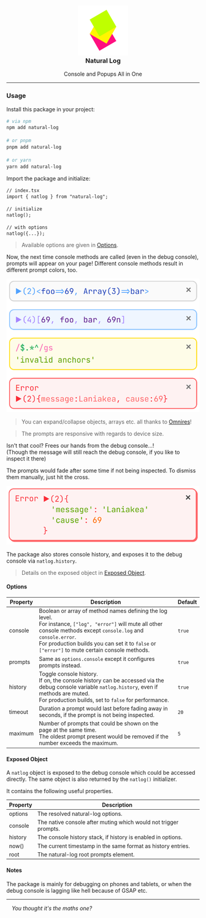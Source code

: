 <h3 align="center">
  <img src="https://raw.githubusercontent.com/CarbonicSoda/natural-log/master/media/icon.png" width="130" alt="Natural Log Icon" /><br />
  Natural Log
</h3>
<p align="center">Console and Popups All in One</p>

---

### Usage

Install this package in your project:

```bash
# via npm
npm add natural-log

# or pnpm
pnpm add natural-log

# or yarn
yarn add natural-log
```

Import the package and initialize:

```tsx
// index.tsx
import { natlog } from "natural-log";

// initialize
natlog();

// with options
natlog({...});
```

> Available options are given in [Options](#options).

Now, the next time console methods are called (even in the debug console), prompts will appear on
your page! Different console methods result in different prompt colors, too.

![Demo](https://github.com/CarbonicSoda/natural-log/blob/master/media/demo/demo.png?raw=true)

> You can expand/collapse objects, arrays etc. all thanks to
> [Omnires](https://github.com/CarbonicSoda/omnires)!

> The prompts are responsive with regards to device size.

Isn't that cool? Frees our hands from the debug console...!  
(Though the message will still reach the debug console, if you like to inspect it there)

The prompts would fade after some time if not being inspected. To dismiss them manually, just hit
the cross.

![Dismiss](https://github.com/CarbonicSoda/natural-log/blob/master/media/demo/dismiss.png?raw=true)

The package also stores console history, and exposes it to the debug console via `natlog.history`.

> Details on the exposed object in [Exposed Object](#exposed-object).

#### Options

| Property | Description                                                                                                                                                                                                                                                                   | Default |
| -------- | ----------------------------------------------------------------------------------------------------------------------------------------------------------------------------------------------------------------------------------------------------------------------------- | ------- |
| console  | Boolean or array of method names defining the log level.<br>For instance, `["log", "error"]` will mute all other console methods except `console.log` and `console.error`.<br>For production builds you can set it to `false` or `["error"]` to mute certain console methods. | `true`  |
| prompts  | Same as `options.console` except it configures prompts instead.                                                                                                                                                                                                               | `true`  |
| history  | Toggle console history.<br>If on, the console history can be accessed via the debug console variable `natlog.history`, even if methods are muted.<br>For production builds, set to `false` for performance.                                                                   | `true`  |
| timeout  | Duration a prompt would last before fading away in seconds, if the prompt is not being inspected.                                                                                                                                                                             | `20`    |
| maximum  | Number of prompts that could be shown on the page at the same time.<br>The oldest prompt present would be removed if the number exceeds the maximum.                                                                                                                          | `5`     |

#### Exposed Object

A `natlog` object is exposed to the debug console which could be accessed directly. The same object
is also returned by the `natlog()` initializer.

It contains the following useful properties.

| Property | Description                                                      |
| -------- | ---------------------------------------------------------------- |
| options  | The resolved natural-log options.                                |
| console  | The native console after muting which would not trigger prompts. |
| history  | The console history stack, if history is enabled in options.     |
| now()    | The current timestamp in the same format as history entries.     |
| root     | The natural-log root prompts element.                            |

#### Notes

The package is mainly for debugging on phones and tablets, or when the debug console is lagging like
hell because of GSAP etc.

---

_&emsp;You thought it's the maths one?_
